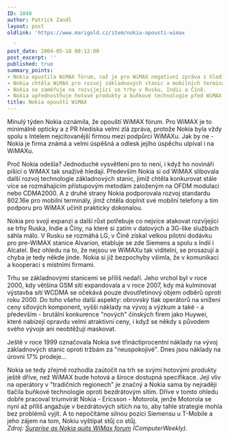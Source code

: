 ```yaml
---
ID: 1040
author: Patrick Zandl
layout: post
oldlink: 'https://www.marigold.cz/item/nokia-opousti-wimax

  '
post_date: 2004-05-18 08:12:00
post_excerpt: ''
published: true
summary_points:
- Nokia opustila WiMAX fórum, což je pro WiMAX negativní zpráva z hlediska PR.
- Nokia chtěla WiMAX pro rozvoj základnových stanic a mobilních terminálů.
- Nokia se zaměřuje na rozvíjející se trhy v Rusku, Indii a Číně.
- Nokia upřednostňuje hotové produkty a buňkové technologie před WiMAX.
title: Nokia opouští WiMAX
---
```


<p>
Minulý týden Nokia oznámila, že opouští WiMAX fórum. Pro WiMAX je to minimálně opticky a z PR hlediska velmi zlá zpráva, protože Nokia byla vždy spolu s Intelem nejcitovanější firmou mezi podpůrci WiMAXu. Jak by ne - Nokia je firma známá a velmi úspěšná a odlesk jejího úspěchu ulpíval i na WiMAXu. </p>

<p>
Proč Nokia odešla? Jednoduché vysvětlení pro to není, i když ho novináři píšící o WiMAX tak snaživě hledají. Především Nokia si od WiMAX slibovala další rozvoj technologie základnových stanic, jimiž chtěla konkurovat stále více se rozmáhajícím přístupovým metodám založeným na OFDM modulaci nebo CDMA2000. A z druhé strany Nokia podporovala rozvoj standardu 802.16e pro mobilní terminály, jímž chtěla doplnit své mobilní telefony a tím podporu pro WiMAX učinit prakticky dokonalou. </p>

<p>
Nokia pro svoji expanzi a další růst potřebuje co nejvíce atakovat rozvíjející se trhy Ruska, Indie a Číny, na které si zatím v datových a 3G-like službách sáhla málo. V Rusku se rozmáhá LG, v Číně získal velkou pilotní dodávku pro pre-WiMAX stanice Alvarion, etabluje se zde Siemens a spolu s Indií i Alcatel. Bez ohledu na to, že nejsou ve WiMAXu tak viditelní, se prosazují a chyba je tedy někde jinde. Nokia si již bezpochyby všimla, že v komunikaci a kooperaci s místními firmami. </p>

<p>
Trhu se základnovými stanicemi se příliš nedaří. Jeho vrchol byl v roce 2000, kdy většina GSM sítí expandovala a v roce 2007, kdy má kulminovat výstavba sítí WCDMA se očekává pouze dvoutřetinový objem odběrů oproti roku 2000. Do toho všeho další aspekty: obrovský tlak operátorů na snížení ceny síťových komponent, vyšší náklady na vývoj a výzkum a také - a především - brutální konkurence "nových" čínských firem jako Huywei, které nabízejí opravdu velmi atraktivní ceny, i když se někdy s původem svého vývoje ani neobtěžují maskovat. </p>

<p>
Ještě v roce 1999 označovala Nokia své třináctiprocentní náklady na vývoj základnových stanic oproti tržbám za "neuspokojivé". Dnes jsou náklady na úrovni 17% prodeje...</p>

<p>
Nokia se tedy zřejmě rozhodla zaútočit na trh se svými hotovými produkty ještě dříve, než WiMAX bude hotová a široce dostupná specifikace. Její vliv na operátory v "tradičních regionech" je značný a Nokia sama by nejraději tlačila buňkové technologie oproti bezdrátovým sítím. Dříve v tomto ohledu dobře pracoval triumvirát Nokia - Ericsson - Motorola, jenže Motorola se nyní až příliš angažuje v bezdrátových sítích na to, aby tahle strategie mohla bez problémů vyjít. A to nepočítáme silnou pozici Siemensu u T-Mobile a jeho zájem na tom, Nokiu vyštípat stůj co stůj. <BR><EM>Zdroj: </EM><A href="http://www.computerweekly.com/articles/article.asp?liArticleID=130510&amp;liArticleTypeID=1&amp;liCategoryID=1&amp;liChannelID=7&amp;liFlavourID=1&amp;sSearch=&amp;nPage=1" target=_blank><EM>Surprise as Nokia quits WiMax forum</EM></A><EM> (ComputerWeekly).</EM></p>